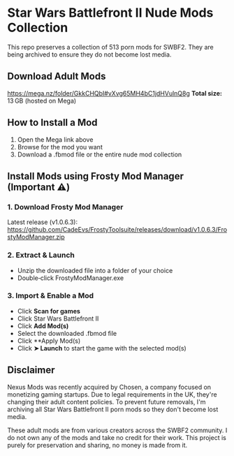 # Star Wars Battlefront II Nude Mods Collection
This repo preserves a collection of 513 porn mods for SWBF2. They are being archived to ensure they do not become lost media. 

## Download Adult Mods
https://mega.nz/folder/GkkCHQbI#vXvg65MH4bC1jdHVulnQ8g
**Total size:** 13 GB (hosted on Mega)

## How to Install a Mod
1. Open the Mega link above  
2. Browse for the mod you want  
3. Download a .fbmod file or the entire nude mod collection

## Install Mods using Frosty Mod Manager (Important ⚠️)

### 1. Download Frosty Mod Manager
Latest release (v1.0.6.3):  
https://github.com/CadeEvs/FrostyToolsuite/releases/download/v1.0.6.3/FrostyModManager.zip

### 2. Extract & Launch
- Unzip the downloaded file into a folder of your choice  
- Double‑click FrostyModManager.exe

### 3. Import & Enable a Mod
- Click **Scan for games**
- Click Star Wars Battlefront II
- Click **Add Mod(s)**  
- Select the downloaded .fbmod file
- Click **Apply Mod(s)
- Click **➤ Launch** to start the game with the selected mod(s)

## Disclaimer
Nexus Mods was recently acquired by Chosen, a company focused on monetizing gaming startups.
Due to legal requirements in the UK, they're changing their adult content policies.
To prevent future removals, I'm archiving all Star Wars Battlefront II porn mods so they don't become lost media.

These adult mods are from various creators across the SWBF2 community.
I do not own any of the mods and take no credit for their work.
This project is purely for preservation and sharing, no money is made from it.
